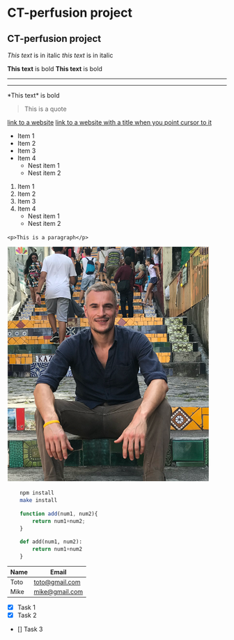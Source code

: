<!-- Headings -->
# CT-perfusion project
## CT-perfusion project

<!-- Italic -->
*This text* is in italic
_this text_ is in italic

<!-- Bold -->
**This text** is bold
__This text__ is bold

---
___

\*This text\* is bold

> This is a quote

[link to a website](www.youtube.com)
[link to a website with a title when you point cursor to it](www.youtube.com "youtube")

<!-- List -->
* Item 1
* Item 2
* Item 3
* Item 4
    * Nest item 1
    * Nest item 2

1. Item 1
1. Item 2
1. Item 3
1. Item 4
    * Nest item 1
    * Nest item 2

`<p>This is a paragraph</p>`

![Logo](Fig/insta.png)


<!-- Github markdown -->
```bash
    npm install
    make install
```

```javascript
    function add(num1, num2){
        return num1+num2;
    }
```
```python
    def add(num1, num2):
        return num1+num2
    }
```
<!-- Tables -->
| Name | Email       |
| ---- | ----------- |
| Toto | toto@gmail.com |
| Mike | mike@gmail.com |

* [x] Task 1
* [x] Task 2
* [] Task 3
